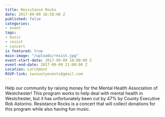 ```yaml
---
title: Resistance Rocks
date: 2017-09-09 16:58:00 Z
published: false
categories:
- event
tags:
- music
- resist
- concert
is featured: true
main-image: "/uploads/resist.jpg"
event-start-date: 2017-09-09 18:00:00 Z
event-end-date: 2017-09-09 21:00:00 Z
Location: Larchmont
RSVP-link: iwcountyevents@gmail.com
---
```


Help our community by raising money for the Mental Health Association of Westchester! This program works to help deal with mental health in Westchester, but it has unfortunately been cut by 47% by County Executive Rob Astorino.  Resistance Rocks is a concert that will collect donations for this program while also having fun music.